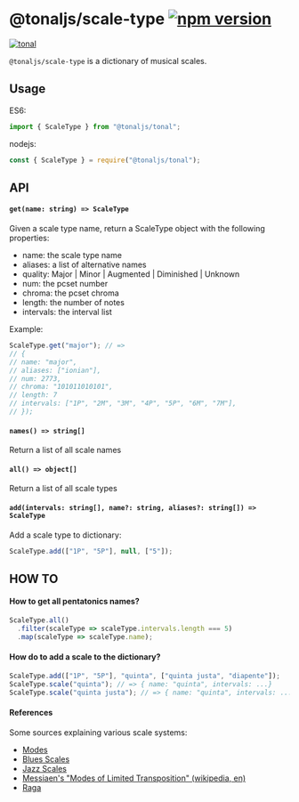 # @tonaljs/scale-type [![npm version](https://img.shields.io/npm/v/@tonaljs/scale-type.svg?style=flat-square)](https://www.npmjs.com/package/@tonaljs/scale-type)

[![tonal](https://img.shields.io/badge/@tonaljs-scale_dictionary-yellow.svg?style=flat-square)](https://www.npmjs.com/browse/keyword/tonal)

`@tonaljs/scale-type` is a dictionary of musical scales.

## Usage

ES6:

```js
import { ScaleType } from "@tonaljs/tonal";
```

nodejs:

```js
const { ScaleType } = require("@tonaljs/tonal");
```

## API

#### `get(name: string) => ScaleType`

Given a scale type name, return a ScaleType object with the following properties:

- name: the scale type name
- aliases: a list of alternative names
- quality: Major | Minor | Augmented | Diminished | Unknown
- num: the pcset number
- chroma: the pcset chroma
- length: the number of notes
- intervals: the interval list

Example:

```js
ScaleType.get("major"); // =>
// {
// name: "major",
// aliases: ["ionian"],
// num: 2773,
// chroma: "101011010101",
// length: 7
// intervals: ["1P", "2M", "3M", "4P", "5P", "6M", "7M"],
// });
```

#### `names() => string[]`

Return a list of all scale names

#### `all() => object[]`

Return a list of all scale types

#### `add(intervals: string[], name?: string, aliases?: string[]) => ScaleType`

Add a scale type to dictionary:

```js
ScaleType.add(["1P", "5P"], null, ["5"]);
```

## HOW TO

#### How to get all pentatonics names?

```js
ScaleType.all()
  .filter(scaleType => scaleType.intervals.length === 5)
  .map(scaleType => scaleType.name);
```

#### How do to add a scale to the dictionary?

```js
ScaleType.add(["1P", "5P"], "quinta", ["quinta justa", "diapente"]);
ScaleType.scale("quinta"); // => { name: "quinta", intervals: ...}
ScaleType.scale("quinta justa"); // => { name: "quinta", intervals: ... }
```

#### References

Some sources explaining various scale systems:

- [Modes](https://en.wikipedia.org/wiki/Mode_(music))
- [Blues Scales](https://en.wikipedia.org/wiki/Blues_scale)
- [Jazz Scales](https://en.wikipedia.org/wiki/Jazz_scale)
- [Messiaen's "Modes of Limited Transposition" (wikipedia, en)](https://en.wikipedia.org/wiki/Mode_of_limited_transposition)
- [Raga](https://de.wikipedia.org/wiki/Raga)
